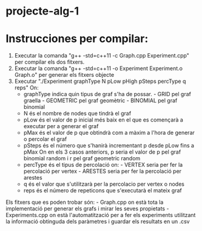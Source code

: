 # projecte-alg-1
# Instrucciones per compilar:
1. Executar la comanda "g++ -std=c++11 -c Graph.cpp Experiment.cpp" per compilar els dos fitxers.
2. Executar la comanda "g++ -std=c++11 -o Experiment Experiment.o Graph.o" per generar els fitxers objecte
3. Executar "./Experiment graphType N pLow pHigh pSteps percType q reps"  On:
    - graphType indica quin tipus de graf s'ha de possar.
                - GRID         pel graf graella
                - GEOMETRIC    pel graf geomètric
                - BINOMIAL     pel graf binomial
    - N és el nombre de nodes que tindrà el graf
    - pLow és el valor de p inicial més baix en el que es començarà a executar per a generar  el graf 
    - pMax és el valor de p que obtindrà com a màxim a l'hora de generar o percolar el graf
    - pSteps és el número que s'hanirà incrementant p desde pLow fins a pMax
    On en els 3 casos anteriors, p seria el valor de p pel graf  binomial random  i r pel graf geometric random
    - percType és el tipus de percolació on:
                - VERTEX    seria per fer la percolació per vertex
                - ARESTES   seria per fer la percolació per arestes
    - q és el valor que s'utilitzarà per la percolacio per vertex o nodes
    - reps és el número de repeticons que s'executarà el mateix graf

Els fitxers que es poden trobar són:
    - Graph.cpp on està tota la implementació per generar els grafs i mirar les seves propietats
    - Experiments.cpp on està l'automatització per a fer els experiments utilitzant la informació obtinguda dels paràmetres i guardar els resultats en un .csv
